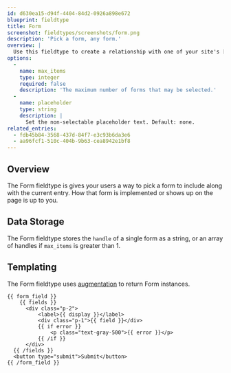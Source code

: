 ```yaml
---
id: d630ea15-d94f-4404-84d2-0926a898e672
blueprint: fieldtype
title: Form
screenshot: fieldtypes/screenshots/form.png
description: 'Pick a form, any form.'
overview: |
  Use this fieldtype to create a relationship with one of your site's [forms](/forms).
options:
  -
    name: max_items
    type: integer
    required: false
    description: 'The maximum number of forms that may be selected.'
  -
    name: placeholder
    type: string
    description: |
      Set the non-selectable placeholder text. Default: none.
related_entries:
  - fdb45b84-3568-437d-84f7-e3c93b6da3e6
  - aa96fcf1-510c-404b-9b63-cea8942e1bf8
---
```

## Overview

The Form fieldtype is gives your users a way to pick a form to include along with the current entry. How that form is implemented or shows up on the page is up to you.

## Data Storage

The Form fieldtype stores the `handle` of a single form as a string, or an array of handles if `max_items` is greater than 1.

## Templating

The Form fieldtype uses [augmentation](/augmentation) to return Form instances.

```
{{ form_field }}
    {{ fields }}
      <div class="p-2">
          <label>{{ display }}</label>
          <div class="p-1">{{ field }}</div>
          {{ if error }}
              <p class="text-gray-500">{{ error }}</p>
          {{ /if }}
      </div>
  {{ /fields }}
  <button type="submit">Submit</button>
{{ /form_field }}
```
